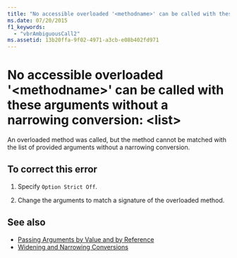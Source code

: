 ```yaml
---
title: "No accessible overloaded '<methodname>' can be called with these arguments without a narrowing conversion: <list>"
ms.date: 07/20/2015
f1_keywords: 
  - "vbrAmbiguousCall2"
ms.assetid: 13b20ffa-9f02-4971-a3cb-e08b402fd971
---
```

# No accessible overloaded '\<methodname>' can be called with these arguments without a narrowing conversion: \<list>
An overloaded method was called, but the method cannot be matched with the list of provided arguments without a narrowing conversion.  
  
## To correct this error  
  
1. Specify `Option Strict Off`.
  
2. Change the arguments to match a signature of the overloaded method.  
  
## See also

- [Passing Arguments by Value and by Reference](../../visual-basic/programming-guide/language-features/procedures/passing-arguments-by-value-and-by-reference.md)
- [Widening and Narrowing Conversions](../../visual-basic/programming-guide/language-features/data-types/widening-and-narrowing-conversions.md)
